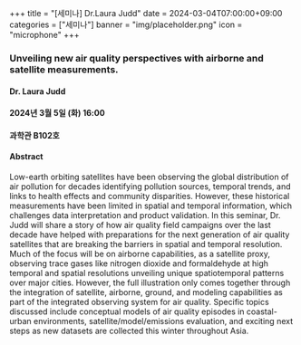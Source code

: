 ﻿+++
title = "[세미나] Dr.Laura Judd"
date = 2024-03-04T07:00:00+09:00
categories = ["세미나"]
banner = "img/placeholder.png"
icon = "microphone"
+++
### Unveiling new air quality perspectives with airborne and satellite measurements.

#### Dr. Laura Judd

#### 2024년 3월 5일 (화) 16:00

####  과학관 B102호

#### Abstract
Low-earth orbiting satellites have been observing the global distribution of air pollution for decades identifying pollution sources, temporal trends, and links to health effects and community disparities. However, these historical measurements have been limited in spatial and temporal information, which challenges data interpretation and product validation. In this seminar, Dr. Judd will share a story of how air quality field campaigns over the last decade have helped with preparations for the next generation of air quality satellites that are breaking the barriers in spatial and temporal resolution. Much of the focus will be on airborne capabilities, as a satellite proxy, observing trace gases like nitrogen dioxide and formaldehyde at high temporal and spatial resolutions unveiling unique spatiotemporal patterns over major cities. However, the full illustration only comes together through the integration of satellite, airborne, ground, and modeling capabilities as part of the integrated observing system for air quality. Specific topics discussed include conceptual models of air quality episodes in coastal-urban environments, satellite/model/emissions evaluation, and exciting next steps as new datasets are collected this winter throughout Asia.

